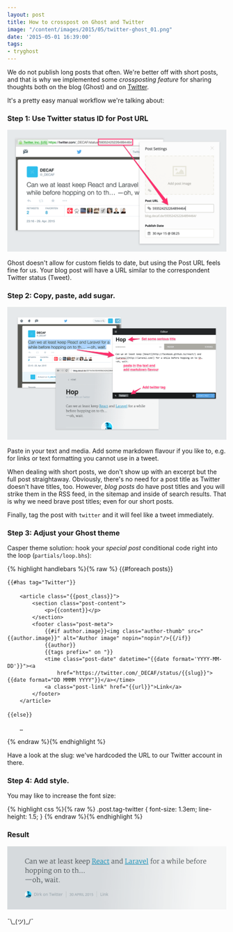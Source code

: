 ```yaml
---
layout: post
title: How to crosspost on Ghost and Twitter
image: "/content/images/2015/05/twitter-ghost_01.png"
date: '2015-05-01 16:39:00'
tags:
- tryghost
---
```


We do not publish long posts that often. We're better off with short posts, and that is why we implemented some _crossposting feature_ for sharing thoughts both on the blog (Ghost) and on [Twitter](https://twitter.com/_DECAF/).

It's a pretty easy manual workflow we're talking about:
<br>

### Step 1: Use Twitter status ID for Post URL

![Screenshot 1](/content/images/2015/05/twitter-ghost_01.png)

Ghost doesn't allow for custom fields to date, but using the Post URL feels fine for us. Your blog post will have a URL similar to the correspondent Twitter status (Tweet).
<br>

### Step 2: Copy, paste, add sugar.

![Screenshot 2](/content/images/2015/05/twitter-ghost_02.png)

Paste in your text and media. Add some markdown flavour if you like to, e.g. for links or text formatting you cannot use in a tweet.

When dealing with short posts, we don't show up with an excerpt but the full post straightaway. Obviously, there's no need for a post title as Twitter doesn't have titles, too.
However, _blog posts_ do have post titles and you will strike them in the RSS feed, in the sitemap and inside of search results. That is why we need brave post titles; even for our short posts.

Finally, tag the post with `twitter` and it will feel like a tweet immediately.
<br>

### Step 3: Adjust your Ghost theme

Casper theme solution: hook your _special post_ conditional code right into the loop (`partials/loop.bhs`):

{% highlight handlebars %}{% raw %}
{{#foreach posts}}

	{{#has tag="Twitter"}}

        <article class="{{post_class}}">
            <section class="post-content">
                <p>{{content}}</p>
            </section>
            <footer class="post-meta">
				{{#if author.image}}<img class="author-thumb" src="{{author.image}}" alt="Author image" nopin="nopin"/>{{/if}}
				{{author}}
				{{tags prefix=" on "}}
                <time class="post-date" datetime="{{date format='YYYY-MM-DD'}}"><a
                    href="https://twitter.com/_DECAF/status/{{slug}}">{{date format="DD MMMM YYYY"}}</a></time>
                <a class="post-link" href="{{url}}">Link</a>
            </footer>
        </article>

	{{else}}

        …
{% endraw %}{% endhighlight %}

Have a look at the slug: we've hardcoded the URL to our Twitter account in there.
<br>

### Step 4: Add style.

You may like to increase the font size:

{% highlight css %}{% raw %}
.post.tag-twitter {
  	font-size: 1.3em;
  	line-height: 1.5;
}
{% endraw %}{% endhighlight %}
<br>

### Result

![Screenshot 3](/content/images/2015/05/twitter-ghost_03.png)

¯\\\_(ツ)_/¯
